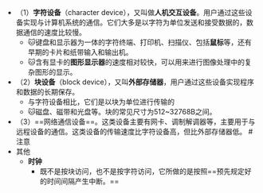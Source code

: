 - （1）**字符设备**（character device），又叫做**人机交互设备**。用户通过这些设备实现与计算机系统的通信。它们大多是以字符为单位发送和接受数据的，数据通信的速度比较慢。
	- 🐱键盘和显示器为一体的字符终端、打印机、扫描仪、包括**鼠标**等，还有早期的卡片和纸带输入和输出机。
	- 🐱含有显卡的**图形显示器**的速度相对较快，可以用来进行图像处理中的复杂图形的显示。 
- （2）**块设备**（block device），又叫**外部存储器**，用户通过这些设备实现程序和数据的长期保存。
	- 与字符设备相比，它们是以块为单位进行传输的
	- 🐱磁盘、磁带和光盘等。块的常见尺寸为512~32768B之间。 
- （3）==网络通信设备==。这类设备主要有网卡、调制解调器等，主要用于与远程设备的通信。这类设备的传输速度比字符设备高，但比外部存储器低。  #注意
- 其他
	- **时钟**
		- 既不是按块访问，也不是按字符访问，它所做的是按照==预先规定好的时间间隔产生中断。==